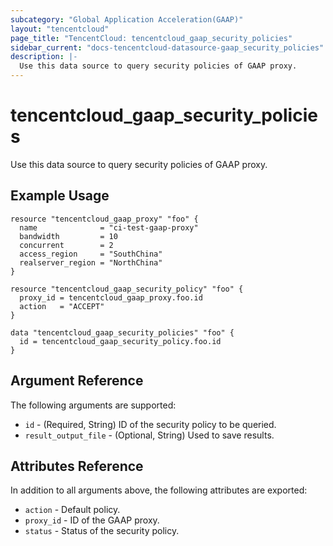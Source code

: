 ```yaml
---
subcategory: "Global Application Acceleration(GAAP)"
layout: "tencentcloud"
page_title: "TencentCloud: tencentcloud_gaap_security_policies"
sidebar_current: "docs-tencentcloud-datasource-gaap_security_policies"
description: |-
  Use this data source to query security policies of GAAP proxy.
---
```


# tencentcloud_gaap_security_policies

Use this data source to query security policies of GAAP proxy.

## Example Usage

```hcl
resource "tencentcloud_gaap_proxy" "foo" {
  name              = "ci-test-gaap-proxy"
  bandwidth         = 10
  concurrent        = 2
  access_region     = "SouthChina"
  realserver_region = "NorthChina"
}

resource "tencentcloud_gaap_security_policy" "foo" {
  proxy_id = tencentcloud_gaap_proxy.foo.id
  action   = "ACCEPT"
}

data "tencentcloud_gaap_security_policies" "foo" {
  id = tencentcloud_gaap_security_policy.foo.id
}
```

## Argument Reference

The following arguments are supported:

* `id` - (Required, String) ID of the security policy to be queried.
* `result_output_file` - (Optional, String) Used to save results.

## Attributes Reference

In addition to all arguments above, the following attributes are exported:

* `action` - Default policy.
* `proxy_id` - ID of the GAAP proxy.
* `status` - Status of the security policy.


